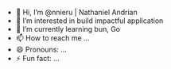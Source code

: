 - 👋 Hi, I’m @nnieru | Nathaniel Andrian
- 👀 I’m interested in build impactful application
- 🌱 I’m currently learning bun, Go
- 📫 How to reach me ...
- 😄 Pronouns: ...
- ⚡ Fun fact: ...

<!---
nnieru/nnieru is a ✨ special ✨ repository because its `README.md` (this file) appears on your GitHub profile.
You can click the Preview link to take a look at your changes.
--->

